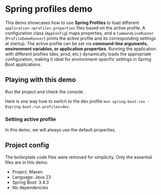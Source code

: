 # Spring profiles demo

This demo showcases how to use **Spring Profiles** to load different `application-<profile>.properties` files based on the active profile. A configuration class (`AppConfig`) maps properties, and a `CommandLineRunner` (`ProfileDemoRunner`) prints the active profile and its corresponding settings at startup. The active profile can be set via **command-line arguments, environment variables, or application.properties**. Running the application with different profiles (dev, prod, etc.) dynamically loads the appropriate configuration, making it ideal for environment-specific settings in Spring Boot applications.

## Playing with this demo

Run the project and check the console.

Here is one way how to switch to the dev profile `mvn spring-boot:run -Dspring-boot.run.profiles=dev`.

### Setting active profile

In this demo, we will always use the default properties.

## Project config

The boilerplate code files were removed for simplicity. Only the essential files are in this demo.

- Project: Maven
- Language: Java 23
- Spring Boot: 3.4.3
- No dependencies
